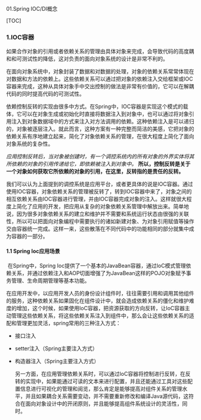 01.Spring IOC/DI概念

[TOC]

### 1.IOC容器

​		如果合作对象的引用或者依赖关系的管理由具体对象来完成，会导致代码的高度耦和和可测试性的降低，这对负责的面向对象系统的设计是非常不利的。

​		在面向对象系统中，对象封装了数据和对数据的处理，对象的依赖关系常常体现在对数据和方法的依赖上。这些依赖关系可以通过把对象的依赖注入交给框架或IOC容器来完成，这种从具体对象手中交出控制的做法是非常有价值的，它可以在解耦代码的同时提高代码的可测试性。

​		依赖控制反转的实现由很多中方式。在Spring中，IOC容器是实现这个模式的载体，它可以在对象生成或初始化时直接将数据注入到对象中，也可以通过将对象引用注入到对象数据域中的方式来注入对方法调用的依赖。这种依赖注入是可以递归的，对象被逐层注入。就此而言，这种方案有一种完整而简洁的美感，它把对象的依赖关系有序地建立起来，简化了对象依赖关系的管理，在很大程度上简化了面向对象系统的复杂性。

​		*应用控制反转后，当对象被创建时，有一个调控系统内的所有对象的外界实体将其所依赖的对象的引用传递给它，即依赖被注入到对象中。* **所以，控制反转是关于一个对象如何获取它所依赖的对象的引用，在这里，反转指的是责任的反转。**

​		我们可以认为上面提到的调控系统是应用平台，或者更具体的说是IOC容器。通过使用IOC容器，对象依赖关系的管理被反转了，转到IOC容器中来了，对象之间的相互依赖关系由IOC容器进行管理，并由IOC容器完成对象的注入。这样就很大程度上简化了应用的开发，把应用从复杂的对象依赖关系管理中解放出来。简单地说，因为很多对象依赖关系的建立和维护并不需要和系统运行状态由很强的关联性，所以可以把面向对象编程中需要执行的诸如新建对象、为对象引用赋值等操作交由容器统一完成。这样一来，这些散落在不同代码中的功能相同的部分就集中成为容器的一部分。

#### 1.1 Spring Ioc应用场景

​		在Spring中，Spring Ioc提供了一个基本的JavaBean容器，通过IoC模式管理依赖关系，并通过依赖注入和AOP切面增强了为JavaBean这样的POJO对象赋予事务管理、生命周期管理等基本功能。

​		在应用开发中，以应用开发人员的身份设计组件时，往往需要引用和调用其他组件的服务，这种依赖关系如果固化在组件设计中，就会造成依赖关系的僵化和维护难度的增加，这个时候，如果使用IoC容器，把资源获取的方向反转，让IoC容器主动管理这些依赖关系，将这些依赖关系注入到组件中，那么会让这些依赖关系的适配和管理更加灵活，spring常用的三种注入方式：

* 接口注入

* setter注入（Spring主要注入方式）

* 构造器注入（Spring主要注入方式）

  ​	另一方面，在应用管理依赖关系时，可以通过IoC容器将控制进行反转，在反转的实现中，如果能通过可读的文本来进行配置，并且还能通过工具对这些配置信息进行可视化的管理和阅览，那么肯定是能够提高对组件关系的管理水平，并且如果耦合关系需要变动，并不需要重新修改和编译Java源代码，这符合在面向对象设计中的开闭原则，并且能够提高组件系统设计的灵活性，同时。







